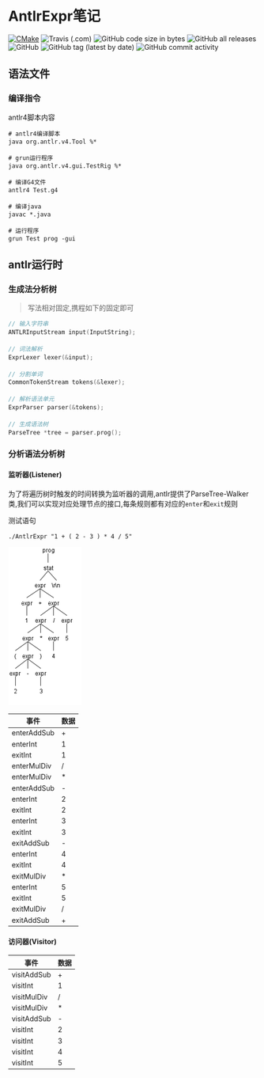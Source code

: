 AntlrExpr笔记
====
[![CMake](https://github.com/mengdemao/AntlrExpr/actions/workflows/build.yml/badge.svg?branch=master)](https://github.com/mengdemao/AntlrExpr/actions/workflows/build.yml)
![Travis (.com)](https://img.shields.io/travis/com/mengdemao/AntlrExpr?style=plastic)
![GitHub code size in bytes](https://img.shields.io/github/languages/code-size/mengdemao/AntlrExpr)
![GitHub all releases](https://img.shields.io/github/downloads/mengdemao/AntlrExpr/total)
![GitHub](https://img.shields.io/github/license/mengdemao/AntlrExpr)
![GitHub tag (latest by date)](https://img.shields.io/github/v/tag/mengdemao/AntlrExpr)
![GitHub commit activity](https://img.shields.io/github/commit-activity/y/mengdemao/AntlrExpr)

## 语法文件

### 编译指令

antlr4脚本内容
```shell
# antlr4编译脚本
java org.antlr.v4.Tool %*

# grun运行程序
java org.antlr.v4.gui.TestRig %*

# 编译G4文件
antlr4 Test.g4

# 编译java
javac *.java

# 运行程序
grun Test prog -gui
```
## antlr运行时

### 生成法分析树
> 写法相对固定,携程如下的固定即可

```c
// 输入字符串
ANTLRInputStream input(InputString);

// 词法解析
ExprLexer lexer(&input);

// 分割单词
CommonTokenStream tokens(&lexer);

// 解析语法单元
ExprParser parser(&tokens);

// 生成语法树
ParseTree *tree = parser.prog();
```

### 分析语法分析树

#### 监听器(Listener)

为了将遍历树时触发的时间转换为监听器的调用,antlr提供了ParseTree-Walker类,我们可以实现对应处理节点的接口,每条规则都有对应的`enter`和`exit`规则

测试语句

```
./AntlrExpr "1 + ( 2 - 3 ) * 4 / 5"
```

![计算流程](doc/Expr.png)

| 事件         | 数据  |
| ----------- | ---- |
| enterAddSub | +    |
| enterInt    | 1    |
| exitInt     | 1    |
| enterMulDiv | /    |
| enterMulDiv | *    |
| enterAddSub | -    |
| enterInt    | 2    |
| exitInt     | 2    |
| enterInt    | 3    |
| exitInt     | 3    |
| exitAddSub  | -    |
| enterInt    | 4    |
| exitInt     | 4    |
| exitMulDiv  | *    |
| enterInt    | 5    |
| exitInt     | 5    |
| exitMulDiv  | /    |
| exitAddSub  | +    |

#### 访问器(Visitor)

| 事件         | 数据  |
| ----------- | ---- |
| visitAddSub |	+    |
| visitInt    |	1    |
| visitMulDiv |	/    |
| visitMulDiv |	*    |
| visitAddSub |	-    |
| visitInt	  | 2    |
| visitInt	  | 3    |
| visitInt	  | 4    |
| visitInt	  | 5    |

